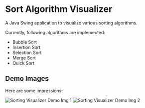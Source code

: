 # Sort Algorithm Visualizer

A Java Swing application to visualize various sorting algorithms.

Currently, following algorithms are implemented:

* Bubble Sort
* Insertion Sort
* Selection Sort
* Merge Sort
* Quick Sort

## Demo Images

Here are some impressions:

![Sorting Visualizer Demo Img 1](docs/res/sorting-visualizer-demo-img-1.png)
![Sorting Visualizer Demo Img 2](docs/res/sorting-visualizer-demo-img-2.png)
